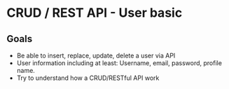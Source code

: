 # CRUD / REST API - User basic
## Goals
* Be able to insert, replace, update, delete a user via API
* User information including at least: Username, email, password, profile name.
* Try to understand how a CRUD/RESTful API work